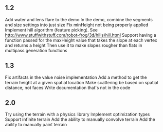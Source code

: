 ## 1.2

Add water and lens flare to the demo
In the demo, combine the segments and size settings into just size
Fix minHeight not being properly applied
Implement hill algorithm (feature picking). See http://www.stuffwithstuff.com/robot-frog/3d/hills/hill.html
Support having a function passed for the maxHeight value that takes the slope at each vertex and returns a height
   Then use it to make slopes rougher than flats in multipass generation functions


## 1.3

Fix artifacts in the value noise implementation
Add a method to get the terrain height at a given spatial location
Make scattering be based on spatial distance, not faces
Write documentation that's not in the code


## 2.0

Try using the terrain with a physics library
Implement optimization types
Support infinite terrain
Add the ability to manually convolve terrain
Add the ability to manually paint terrain

